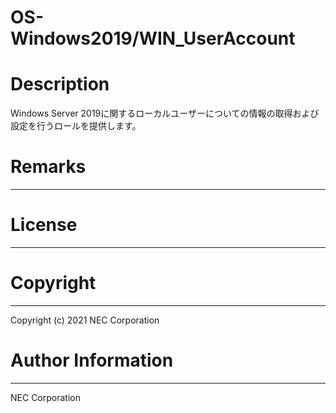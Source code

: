 OS-Windows2019/WIN_UserAccount
=======================================================
# Description
Windows Server 2019に関するローカルユーザーについての情報の取得および設定を行うロールを提供します。

# Remarks
-------

# License
-------

# Copyright
---------
Copyright (c) 2021 NEC Corporation

# Author Information
------------------
NEC Corporation
